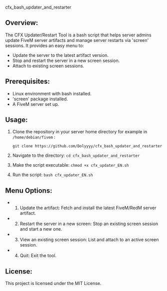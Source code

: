 cfx_bash_updater_and_restarter

Overview:
----------
The CFX Updater/Restart Tool is a bash script that helps server admins update FiveM server artifacts and manage server restarts via 'screen' sessions. It provides an easy menu to:

- Update the server to the latest artifact version.
- Stop and restart the server in a new screen session.
- Attach to existing screen sessions.

Prerequisites:
--------------
- Linux environment with bash installed.
- 'screen' package installed.
- A FiveM server set up.

Usage:
------
1. Clone the repository in your server home directory for example in ``/home/debian/fivem`` :
   
   ``git clone https://github.com/Dolyyyy/cfx_bash_updater_and_restarter``

2. Navigate to the directory:
   ``cd cfx_bash_updater_and_restarter``

3. Make the script executable:
   ``chmod +x cfx_updater_EN.sh``

4. Run the script:
   ``bash cfx_updater_EN.sh``

Menu Options:
-------------
- 1. Update the artifact:
   Fetch and install the latest FiveM/RedM server artifact.

- 2. Restart the server in a new screen:
   Stop an existing screen session and start a new one.

- 3. View an existing screen session:
   List and attach to an active screen session.

- 4. Quit:
   Exit the tool.

License:
--------
This project is licensed under the MIT License.
